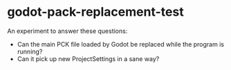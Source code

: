 # godot-pack-replacement-test

An experiment to answer these questions:

- Can the main PCK file loaded by Godot be replaced while the program is running? 
- Can it pick up new ProjectSettings in a sane way? 
